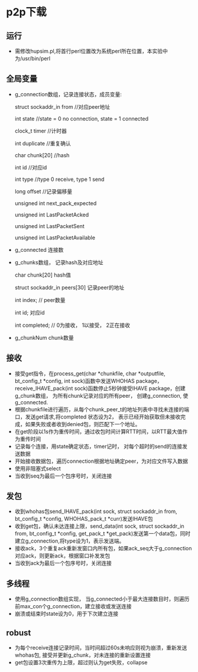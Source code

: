 # p2p下载

## 运行
- 需修改hupsim.pl,将首行perl位置改为系统perl所在位置，本实验中为/usr/bin/perl

## 全局变量
- g_connection数组，记录连接状态，成员变量:

    struct sockaddr_in from //对应peer地址

    int state //state = 0 no connection, state = 1 connected

    clock_t timer //计时器

    int duplicate //重复确认

    char chunk[20] //hash

    int id //对应id

    int type //type 0 receive, type 1 send

    long offset //记录偏移量

    unsigned int next_pack_expected

    unsigned int LastPacketAcked

    unsigned int LastPacketSent

    unsigned int LastPacketAvailable

- g_connected 连接数

- g_chunks数组， 记录hash及对应地址

    char chunk[20] hash值

    struct sockaddr_in peers[30] 记录peer的地址

    int index; // peer数量

    int id; 对应id

    int completed; // 0为接收， 1以接受， 2正在接收
    
- g_chunkNum chunk数量


## 接收
- 接受get指令，在process_get(char *chunkfile, char *outputfile, bt_config_t *config, int sock)函数中发送WHOHAS package，receive_IHAVE_pack(int sock)函数停止5秒钟接受IHAVE package，创建g_chunk数组， 为所有chunk记录对应的所有peer， 创建g_connection, 使g_connected.
- 根据chunkfile进行遍历，从每个chunk_peer_t的地址列表中寻找未连接的端口，发送get请求,将completed 状态设为2， 表示已经开始获取但未接收完成，如果失败或者收到denied包，则匹配下一个地址。
- 在get阶段以1s作为重传时间，通过收包时间计算RTT时间，以RTT最大值作为重传时间
- 记录每个连接，用state确定状态，timer记时， 对每个超时的send的连接发送数据
- 开始接收数据包，遍历connection根据地址确定peer，为对应文件写入数据
- 使用非阻塞式select
- 当收到seq为最后一个包序号时，关闭连接

## 发包
- 收到whohas包send_IHAVE_pack(int sock, struct sockaddr_in from, bt_config_t *config, WHOHAS_pack_t *curr)发送IHAVE包
- 收到get包，确认未达连接上限，send_data(int sock, struct sockaddr_in from, bt_config_t *config, get_pack_t *get_pack)发送第一个data包，同时建立g_connection,将type设为1，表示发送端。
- 接收ack，3个重复ack重新发窗口内所有包，如果ack_seq大于g_connection对应ack，则更新ack，根据窗口补发发包
- 当收到ack为最后一个包序号时，关闭连接

## 多线程
- 使用g_connection数组实现， 当g_connected小于最大连接数目时，则遍历前max_con个g_connection，建立接收或发送连接
- 崩溃或结束时state设为0，用于下次建立连接

## robust
- 为每个receive连接记录时间，当时间超过60s未响应则视为崩溃，重新发送whohas包, 接受并更新g_chunk，对未连接的重新设置连接
- get包设置3次重传为上限，超过则认为get失败，collapse